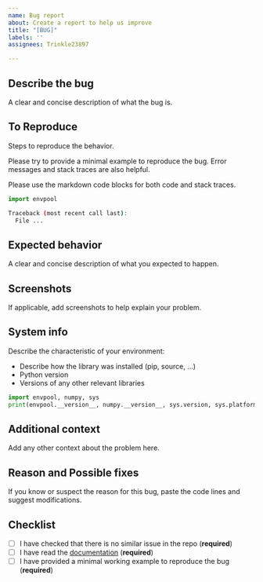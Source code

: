 ```yaml
---
name: Bug report
about: Create a report to help us improve
title: "[BUG]"
labels: ''
assignees: Trinkle23897

---
```


## Describe the bug

A clear and concise description of what the bug is.

## To Reproduce

Steps to reproduce the behavior.

Please try to provide a minimal example to reproduce the bug. Error messages and stack traces are also helpful.

Please use the markdown code blocks for both code and stack traces.

```python
import envpool
```

```bash
Traceback (most recent call last):
  File ... 
```

## Expected behavior

A clear and concise description of what you expected to happen.

## Screenshots
If applicable, add screenshots to help explain your problem.

## System info

Describe the characteristic of your environment:
 * Describe how the library was installed (pip, source, ...)
 * Python version
 * Versions of any other relevant libraries

```python
import envpool, numpy, sys
print(envpool.__version__, numpy.__version__, sys.version, sys.platform)
```

## Additional context

Add any other context about the problem here.

## Reason and Possible fixes

If you know or suspect the reason for this bug, paste the code lines and suggest modifications.

## Checklist

- [ ] I have checked that there is no similar issue in the repo (**required**)
- [ ] I have read the [documentation](https://envpool.readthedocs.io/) (**required**)
- [ ] I have provided a minimal working example to reproduce the bug (**required**)
